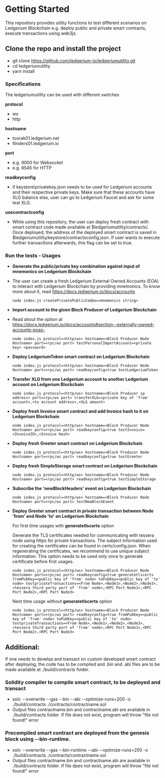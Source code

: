# **Getting Started**
This repository provides utility functions to test different scenarios on Ledgerium Blockchain e.g. deploy public and private smart contracts, execute transactions using web3js.

## **Clone the repo and install the project**
- git clone https://github.com/ledgerium-io/ledgeriumutility.git 
- cd ledgeriumutility
- yarn install

### **Specifications**
The ledgeriumutility can be used with different switches

**protocol**
- ws
- http

**hostname**
- toorak01.ledgerium.net <If you want to connect to toorak specific node>
- flinders01.ledgerium.io <If you want to connect to flinders specific node>

**port**
- e.g. 9000 for Websocket
- e.g. 8545 for HTTP

**readkeyconfig**
- if keystore\privatekey.json needs to be used for Ledgerium accounts and their respective private keys. Make sure that these accounts have XLG balance else, user can go to Ledgerium Faucet and ask for some test XLG.

**usecontractconfig**
- While using this repository, the user can deploy fresh contract with smart contract code made available at $ledgeriumutility/contracts/. Once deployed, the address of the deployed smart contract is saved in $ledgeriumutility/keystore/contractsconfig.json. If user wants to execute further transactions afterwards, this flag can be set to true.

### **Run the tests - Usages**

- **Generate the public/private key combination against input of mnemonics on Ledgerium Blockchain**
- The user can create a fresh Ledgerium External Owned Accounts (EOA) to interact with Ledgerium Blockchain by providing mnemonics. To know more about it, read https://docs.ledgerium.io/docs/accounts
  ```
  node index.js createPrivatePublicCombo=<mnemonics string>
  ``` 

- **Import account to the given Block Producer of Ledgerium Blockchain**
- Read about the option at https://docs.ledgerium.io/docs/accounts#section--externally-owned-accounts-eoas-
  ```
  node index.js protocol=<http/ws> hostname=<Block Producer Node Hostname> port=<rpc/ws port> testPersonalImportAccount=<private key> <password>
  ```

- **Deploy LedgeriumToken smart contract on Ledgerium Blockchain**  
  ```
  node index.js protocol=<http/ws> hostname=<Block Producer Node Hostname> port=<rpc/ws port> readkeyconfig=true testLedgeriumToken
  ```

- **Transfer XLG from one Ledgerium account to another Ledgerium account on Ledgerium Blockchain**
  ```
  node index.js protocol=<http/ws> hostname=<Block Producer ip address> port=<rpc/ws port> transferXLG=<private key of 'from' account>,<to account address>,<XLG amount>
  ```

- **Deploy fresh Invoice smart contract and add Invoice hash to it on Ledgerium Blockchain**
  ```
  node index.js protocol=<http/ws> hostname=<Block Producer Node Hostname> port=<rpc/ws port> readkeyconfig=true testInvoice=<InvoiceID>,<Invoice Hash>
  ```

- **Deploy fresh Greeter smart contract on Ledgerium Blockchain**
  ```
  node index.js protocol=<http/ws> hostname=<Block Producer Node Hostname> port=<rpc/ws port> readkeyconfig=true testGreeter
  ```

- **Deploy fresh SimpleStorage smart contract on Ledgerium Blockchain**
  ```
  node index.js protocol=<http/ws> hostname=<Block Producer Node Hostname> port=<rpc/ws port> readkeyconfig=true testSimpleStorage
  ```

- **Subscribe the 'newBlockHeaders' event on Ledgerium Blockchain**
  ```
  node index.js protocol=<http/ws> hostname=<Block Producer Node Hostname> port=<rpc/ws port> testNewBlockEvent
  ```


- **Deploy Greeter smart contract in private transaction between Node 'from' and Node 'to' on Ledgerium Blockchain**
 
  For first time usages with **generatetlscerts** option
 
   Generate the TLS certificates needed for communicating with tessera node using https for private transactions. The subject information used for creating the certificates can be found in certs/config.json. When regenerating the certificates, we recommend to use unique subject information. This option needs to be used only once to generate certificate before first usages. 

   ```
   node index.js protocol=<http/ws> hostname=<Block Producer Node Hostname> port=<rpc/ws port> readkeyconfig=true generatetlscerts fromPubKey=<public key of 'from' node> toPubKey=<public key of 'to' node> testprivateTransactions=<From Node>,<Node1>,<Node2>,<Node3>,<tessera third party port of 'from' node>,<RPC Port Node1>,<RPC Port Node2>,<RPC Port Node3>
   ```

  Next time usage without **generatetlscerts** option
   ```
   node index.js protocol=<http/ws> hostname=<Block Producer Node Hostname> port=<rpc/ws port> readkeyconfig=true fromPubKey=<public key of 'from' node> toPubKey=<public key of 'to' node> testprivateTransactions=<From Node>,<Node1>,<Node2>,<Node3>,<tessera third party port of 'from' node>,<RPC Port Node1>,<RPC Port Node2>,<RPC Port Node3>
   ```

## **Additional:**
If one needs to develop and transact on custom developed smart contract after deploying, the code has to be compiled and .bin and .abi files are to be made available at ./build/contracts folder.
### **Solidity compiler to compile smart contract, to be deployed and transact**
- solc --overwrite --gas --bin --abi --optimize-runs=200 -o ./build/contracts ./contracts/contractname.sol
- Output files contractname.bin and contractname.abi are available in ./build/contracts folder. If file does not exist, program will throw "file not found!" error

### **Precompiled smart contract are deployed from the genesis block using --bin-runtime.**
- solc --overwrite --gas --bin-runtime --abi --optimize-runs=200 -o ./build/contracts ./contracts/contractname.sol
- Output files contractname.bin and contractname.abi are available in ./build/contracts folder. If file dpes not exist, program will throw "file not found!" error

